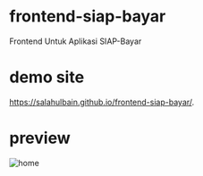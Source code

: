 # frontend-siap-bayar
Frontend Untuk Aplikasi SIAP-Bayar

# demo site
https://salahulbain.github.io/frontend-siap-bayar/.

# preview
![home](https://user-images.githubusercontent.com/56665324/102229911-db8dbc80-3f1e-11eb-9590-f4c72288d898.jpg)

